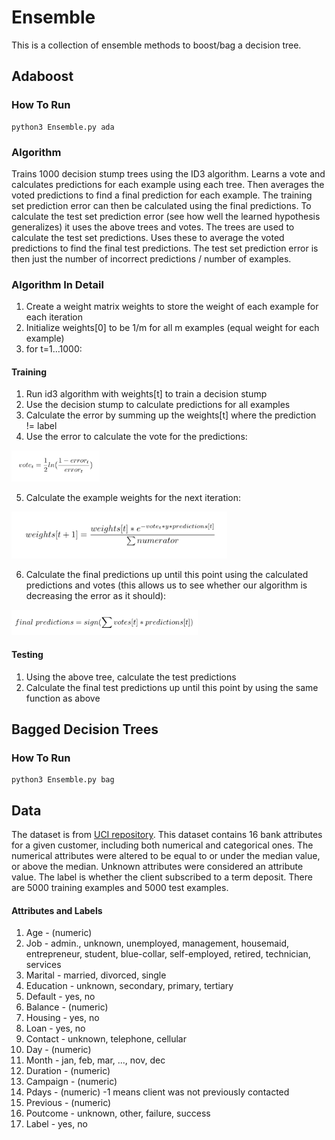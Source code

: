 # Ensemble
This is a collection of ensemble methods to boost/bag a decision tree.

## Adaboost
### How To Run
```
python3 Ensemble.py ada
```
### Algorithm
Trains 1000 decision stump trees using the ID3 algorithm. Learns a vote and calculates predictions for each example using each tree. Then averages the voted predictions to find a final prediction for each example. The training set prediction error can then be calculated using the final predictions. To calculate the test set prediction error (see how well the learned hypothesis generalizes) it uses the above trees and votes. The trees are used to calculate the test set predictions. Uses these to average the voted predictions to find the final test predictions. The test set prediction error is then just the number of incorrect predictions / number of examples.

### Algorithm In Detail
1. Create a weight matrix weights to store the weight of each example for each iteration
2. Initialize weights[0] to be 1/m for all m examples (equal weight for each example)
3. for t=1...1000: 
#### Training
1. Run id3 algorithm with weights[t] to train a decision stump
2. Use the decision stump to calculate predictions for all examples
3. Calculate the error by summing up the weights[t] where the prediction != label
4. Use the error to calculate the vote for the predictions: 
<img src="https://github.com/solosoren/CS5350-MachineLearning/blob/master/EnsembleLearning/Images/Vote.png" height="50">  

5. Calculate the example weights for the next iteration: 
<img src="https://github.com/solosoren/CS5350-MachineLearning/blob/master/EnsembleLearning/Images/Weights.png" height="75">  

6. Calculate the final predictions up until this point using the calculated predictions and votes (this allows us to see whether our algorithm is decreasing the error as it should): 
<img src="https://github.com/solosoren/CS5350-MachineLearning/blob/master/EnsembleLearning/Images/Final_Predictions.png" height="40">  

#### Testing
1. Using the above tree, calculate the test predictions
2. Calculate the final test predictions up until this point by using the same function as above

## Bagged Decision Trees

### How To Run
```
python3 Ensemble.py bag
```

## Data
The dataset is from [UCI repository](https://archive.ics.uci.edu/ml/datasets/Bank+Marketing). This dataset contains 16 bank attributes for a given customer, including both numerical and categorical ones. The numerical attributes were altered to be equal to or under the median value, or above the median. Unknown attributes were considered an attribute value. The label is whether the client subscribed to a term deposit. There are 5000 training examples and 5000 test examples.
#### Attributes and Labels
1. Age - (numeric)
2. Job - admin., unknown, unemployed, management, housemaid, entrepreneur, student, blue-collar, self-employed, retired, technician, services
3. Marital - married, divorced, single
4. Education - unknown, secondary, primary, tertiary
5. Default - yes, no
6. Balance - (numeric)
7. Housing - yes, no
8. Loan - yes, no
9. Contact - unknown, telephone, cellular
10. Day - (numeric)
11. Month - jan, feb, mar, ..., nov, dec
12. Duration - (numeric)
13. Campaign - (numeric)
14. Pdays - (numeric) -1 means client was not previously contacted
15. Previous - (numeric)
16. Poutcome - unknown, other, failure, success
17. Label - yes, no

